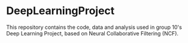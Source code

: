 # DeepLearningProject
This repository contains the code, data and analysis used in group 10's Deep Learning Project, based on Neural Collaborative Filtering (NCF).
